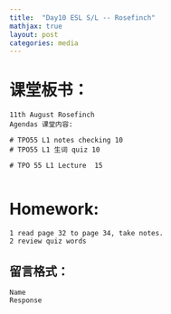 ```yaml
---
title:  "Day10 ESL S/L -- Rosefinch"
mathjax: true
layout: post
categories: media
---
```


# 课堂板书：

```
11th August Rosefinch
Agendas 课堂内容: 

# TPO55 L1 notes checking 10
# TPO55 L1 生词 quiz 10

# TPO 55 L1 Lecture  15 


```
# Homework:

```
1 read page 32 to page 34, take notes. 
2 review quiz words 
```
## 留言格式：
```Name ``` <br>
```Response```
